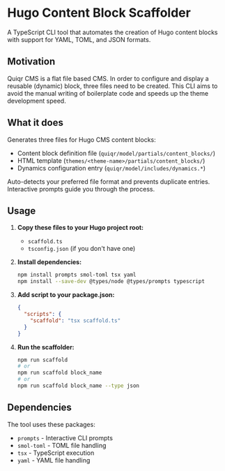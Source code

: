 # Hugo Content Block Scaffolder

A TypeScript CLI tool that automates the creation of Hugo content blocks with support for YAML, TOML, and JSON formats.

## Motivation

Quiqr CMS is a flat file based CMS. In order to configure and display a reusable (dynamic) block, three files need to be created.
This CLI aims to avoid the manual writing of boilerplate code and speeds up the theme development speed.

## What it does

Generates three files for Hugo CMS content blocks:

- Content block definition file (`quiqr/model/partials/content_blocks/`)
- HTML template (`themes/<theme-name>/partials/content_blocks/`)
- Dynamics configuration entry (`quiqr/model/includes/dynamics.*`)

Auto-detects your preferred file format and prevents duplicate entries. Interactive prompts guide you through the process.

## Usage

1. **Copy these files to your Hugo project root:**

   - `scaffold.ts`
   - `tsconfig.json` (if you don't have one)

2. **Install dependencies:**

   ```bash
   npm install prompts smol-toml tsx yaml
   npm install --save-dev @types/node @types/prompts typescript
   ```

3. **Add script to your package.json:**

   ```json
   {
     "scripts": {
       "scaffold": "tsx scaffold.ts"
     }
   }
   ```

4. **Run the scaffolder:**
   ```bash
   npm run scaffold
   # or
   npm run scaffold block_name
   # or
   npm run scaffold block_name --type json
   ```

## Dependencies

The tool uses these packages:

- `prompts` - Interactive CLI prompts
- `smol-toml` - TOML file handling
- `tsx` - TypeScript execution
- `yaml` - YAML file handling
